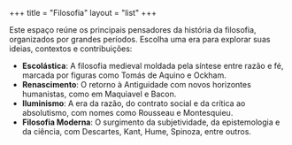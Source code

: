 +++
title = "Filosofia"
layout = "list"
+++

Este espaço reúne os principais pensadores da história da filosofia, organizados por grandes períodos. Escolha uma era para explorar suas ideias, contextos e contribuições:

- **Escolástica**: A filosofia medieval moldada pela síntese entre razão e fé, marcada por figuras como Tomás de Aquino e Ockham.
- **Renascimento**: O retorno à Antiguidade com novos horizontes humanistas, como em Maquiavel e Bacon.
- **Iluminismo**: A era da razão, do contrato social e da crítica ao absolutismo, com nomes como Rousseau e Montesquieu.
- **Filosofia Moderna**: O surgimento da subjetividade, da epistemologia e da ciência, com Descartes, Kant, Hume, Spinoza, entre outros.
